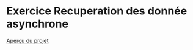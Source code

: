 # Exercice Recuperation des donnée asynchrone

[Aperçu du projet](https://assadi-dev.github.io/cars-project/)
 

